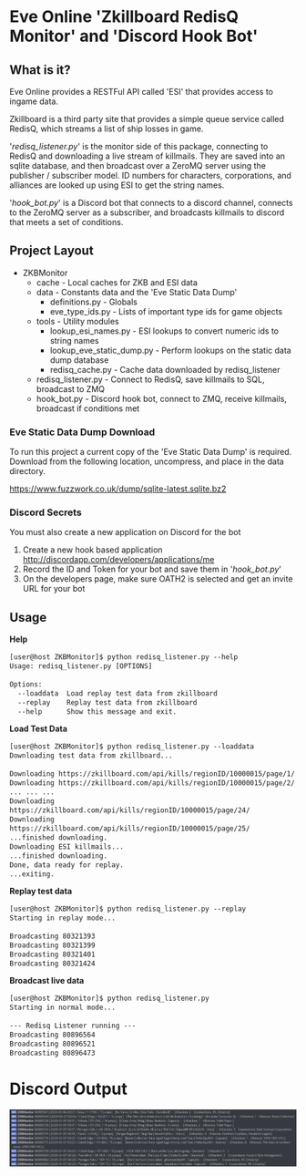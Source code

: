 # Eve Online 'Zkillboard RedisQ Monitor' and 'Discord Hook Bot'

## What is it?

Eve Online provides a RESTFul API called 'ESI' that provides access to ingame data.

Zkillboard is a third party site that provides a simple queue service called RedisQ, which streams a list of ship losses in game.    
  
'*redisq_listener.py*' is the monitor side of this package, connecting to RedisQ and downloading a live stream of killmails. They are saved into
an sqlite database, and then broadcast over a ZeroMQ server using the publisher / subscriber model. ID numbers for characters, corporations,
and alliances are looked up using ESI to get the string names.

'*hook_bot.py*' is a Discord bot that connects to a discord channel, connects to the ZeroMQ server as a subscriber, and
broadcasts killmails to discord that meets a set of conditions.

## Project Layout

* ZKBMonitor 
    * cache - Local caches for ZKB and ESI data
    * data - Constants data and the 'Eve Static Data Dump'
        * definitions.py - Globals
        * eve_type_ids.py - Lists of important type ids for game objects
    * tools - Utility modules
        * lookup_esi_names.py - ESI lookups to convert numeric ids to string names
        * lookup_eve_static_dump.py - Perform lookups on the static data dump database
        * redisq_cache.py - Cache data downloaded by redisq_listener
    * redisq_listener.py - Connect to RedisQ, save killmails to SQL, broadcast to ZMQ
    * hook_bot.py - Discord hook bot, connect to ZMQ, receive killmails, broadcast if conditions met
        
### Eve Static Data Dump Download

To run this project a current copy of the 'Eve Static Data Dump' is required. Download from the following location, uncompress, and place in the data directory.

https://www.fuzzwork.co.uk/dump/sqlite-latest.sqlite.bz2

### Discord Secrets
You must also create a new application on Discord for the bot

1. Create a new hook based application http://discordapp.com/developers/applications/me
2. Record the ID and Token for your bot and save them in '*hook_bot.py*'
3. On the developers page, make sure OATH2 is selected and get an invite URL for your bot



## Usage
**Help**
```
[user@host ZKBMonitor]$ python redisq_listener.py --help
Usage: redisq_listener.py [OPTIONS]

Options:
  --loaddata  Load replay test data from zkillboard
  --replay    Replay test data from zkillboard
  --help      Show this message and exit.
```

**Load Test Data**
```
[user@host ZKBMonitor]$ python redisq_listener.py --loaddata
Downloading test data from zkillboard...

Downloading https://zkillboard.com/api/kills/regionID/10000015/page/1/
Downloading https://zkillboard.com/api/kills/regionID/10000015/page/2/
... ... ...
Downloading https://zkillboard.com/api/kills/regionID/10000015/page/24/
Downloading https://zkillboard.com/api/kills/regionID/10000015/page/25/
...finished downloading.
Downloading ESI killmails...
...finished downloading.
Done, data ready for replay.
...exiting.

```

**Replay test data**

```
[user@host ZKBMonitor]$ python redisq_listener.py --replay
Starting in replay mode...

Broadcasting 80321393
Broadcasting 80321399
Broadcasting 80321401
Broadcasting 80321424
```

**Broadcast live data**
```
[user@host ZKBMonitor]$ python redisq_listener.py
Starting in normal mode...

--- Redisq Listener running ---
Broadcasting 80896564
Broadcasting 80896521
Broadcasting 80896473
```


# Discord Output
![screenshot](screenshot01.png "screenshot")